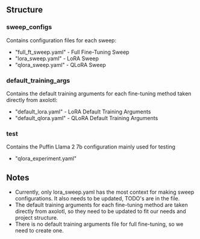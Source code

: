 ## Structure
### sweep_configs
Contains configuration files for each sweep:
- "full_ft_sweep.yaml" - Full Fine-Tuning Sweep
- "lora_sweep.yaml" - LoRA Sweep
- "qlora_sweep.yaml" - QLoRA Sweep

### default_training_args
Contains the default training arguments for each fine-tuning method taken directly from axolotl:
- "default_lora.yaml" - LoRA Default Training Arguments
- "default_qlora.yaml" - QLoRA Default Training Arguments

### test
Contains the Puffin Llama 2 7b configuration mainly used for testing
- "qlora_experiment.yaml" 

##  Notes
- Currently, only lora_sweep.yaml has the most context for making sweep configurations. It also needs to be updated, TODO's are in the file.
- The default training arguments for each fine-tuning method are taken directly from axolotl, so they need to be updated to fit our needs and project structure.
- There is no default training arguments file for full fine-tuning, so we need to create one.
